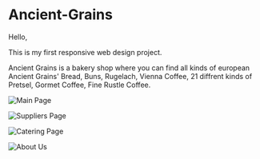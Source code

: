 # Ancient-Grains

Hello, 

This is my first responsive web design project.

Ancient Grains is a bakery shop where you can find all kinds of european Ancient Grains' Bread, Buns, Rugelach, Vienna Coffee, 21 diffrent kinds of Pretsel, Gormet Coffee, Fine Rustle Coffee.

![Main Page](https://github.com/ParthKavid/Ancient-Grains/assets/97716515/300e8098-f72f-4bd4-89a2-728343d410d0)

![Suppliers Page](https://github.com/ParthKavid/Ancient-Grains/assets/97716515/9fa35dd2-53fc-4933-bc2f-f4ec3d10a21a)

![Catering Page](https://github.com/ParthKavid/Ancient-Grains/assets/97716515/5bddfeff-2c93-406b-94db-b7ca19db7d8b)

![About Us](https://github.com/ParthKavid/Ancient-Grains/assets/97716515/e221b340-0d35-4efb-b6e5-95cddc219d96)

